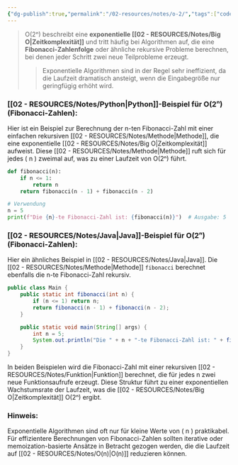 ```yaml
---
{"dg-publish":true,"permalink":"/02-resources/notes/o-2/","tags":["code/python","code/java","code/time-complexity"],"noteIcon":"","updated":"2024-10-31T20:59:12.420+01:00"}
---
```


<style> .container {font-family: sans-serif; text-align: center;} .button-wrapper button {z-index: 1;height: 40px; width: 100px; margin: 10px;padding: 5px;} .excalidraw .App-menu_top .buttonList { display: flex;} .excalidraw-wrapper { height: 800px; margin: 50px; position: relative;} :root[dir="ltr"] .excalidraw .layer-ui__wrapper .zen-mode-transition.App-menu_bottom--transition-left {transform: none;} </style><script src="https://cdn.jsdelivr.net/npm/react@17/umd/react.production.min.js"></script><script src="https://cdn.jsdelivr.net/npm/react-dom@17/umd/react-dom.production.min.js"></script><script type="text/javascript" src="https://cdn.jsdelivr.net/npm/@excalidraw/excalidraw@0/dist/excalidraw.production.min.js"></script><div id="O(2ⁿ)_2024-10-31_2056.46.excalidraw.md1"></div><script>(function(){const InitialData={"type":"excalidraw","version":2,"source":"https://github.com/zsviczian/obsidian-excalidraw-plugin/releases/tag/2.5.2","elements":[{"type":"line","version":86,"versionNonce":1768771648,"index":"a0","isDeleted":false,"id":"hpeZGPIK5s-eSWBbnx5lI","fillStyle":"solid","strokeWidth":4,"strokeStyle":"solid","roughness":2,"opacity":100,"angle":0,"x":-436.74055497858546,"y":-258.9179678509385,"strokeColor":"#1e1e1e","backgroundColor":"transparent","width":3,"height":573,"seed":155077568,"groupIds":[],"frameId":null,"roundness":{"type":2},"boundElements":[],"updated":1730404608205,"link":null,"locked":false,"startBinding":null,"endBinding":null,"lastCommittedPoint":null,"startArrowhead":null,"endArrowhead":null,"points":[[0,0],[3,573]]},{"type":"line","version":133,"versionNonce":668551232,"index":"a1","isDeleted":false,"id":"Ku-6WNiAESy7IVyLQ-xIO","fillStyle":"solid","strokeWidth":4,"strokeStyle":"solid","roughness":2,"opacity":100,"angle":0,"x":-432.74055497858546,"y":316.08203214906155,"strokeColor":"#1e1e1e","backgroundColor":"transparent","width":722,"height":10,"seed":721343424,"groupIds":[],"frameId":null,"roundness":{"type":2},"boundElements":[],"updated":1730404608205,"link":null,"locked":false,"startBinding":null,"endBinding":null,"lastCommittedPoint":null,"startArrowhead":null,"endArrowhead":null,"points":[[0,0],[722,-10]]},{"type":"line","version":89,"versionNonce":637943872,"index":"a2","isDeleted":false,"id":"pOdhpAhaenU-c69PDB8aL","fillStyle":"solid","strokeWidth":4,"strokeStyle":"solid","roughness":2,"opacity":100,"angle":0,"x":-458.74055497858546,"y":-223.9179678509385,"strokeColor":"#1e1e1e","backgroundColor":"transparent","width":19,"height":35,"seed":1399741376,"groupIds":[],"frameId":null,"roundness":{"type":2},"boundElements":[],"updated":1730404608205,"link":null,"locked":false,"startBinding":null,"endBinding":null,"lastCommittedPoint":null,"startArrowhead":null,"endArrowhead":null,"points":[[0,0],[19,-35]]},{"type":"line","version":28,"versionNonce":1137981504,"index":"a3","isDeleted":false,"id":"JQ5VV-OhWOyom34xaMdA4","fillStyle":"solid","strokeWidth":4,"strokeStyle":"solid","roughness":2,"opacity":100,"angle":0,"x":-436.74055497858546,"y":-257.9179678509385,"strokeColor":"#1e1e1e","backgroundColor":"transparent","width":16,"height":24,"seed":1420616640,"groupIds":[],"frameId":null,"roundness":{"type":2},"boundElements":[],"updated":1730404608205,"link":null,"locked":false,"startBinding":null,"endBinding":null,"lastCommittedPoint":null,"startArrowhead":null,"endArrowhead":null,"points":[[0,0],[16,24]]},{"type":"line","version":8,"versionNonce":1696804928,"index":"a4","isDeleted":false,"id":"_bhbRrg070fmxe_YYCvnj","fillStyle":"solid","strokeWidth":4,"strokeStyle":"solid","roughness":2,"opacity":100,"angle":0,"x":288.25944502141454,"y":304.08203214906155,"strokeColor":"#1e1e1e","backgroundColor":"transparent","width":25,"height":11,"seed":1020947392,"groupIds":[],"frameId":null,"roundness":{"type":2},"boundElements":[],"updated":1730404608206,"link":null,"locked":false,"startBinding":null,"endBinding":null,"lastCommittedPoint":null,"startArrowhead":null,"endArrowhead":null,"points":[[0,0],[-25,-11]]},{"type":"line","version":14,"versionNonce":1909663808,"index":"a5","isDeleted":false,"id":"zpNSQ-jBYQ6ylPq-itBdb","fillStyle":"solid","strokeWidth":4,"strokeStyle":"solid","roughness":2,"opacity":100,"angle":0,"x":289.25944502141454,"y":306.08203214906155,"strokeColor":"#1e1e1e","backgroundColor":"transparent","width":20,"height":14,"seed":1444344768,"groupIds":[],"frameId":null,"roundness":{"type":2},"boundElements":[],"updated":1730404608206,"link":null,"locked":false,"startBinding":null,"endBinding":null,"lastCommittedPoint":null,"startArrowhead":null,"endArrowhead":null,"points":[[0,0],[-20,14]]},{"type":"text","version":97,"versionNonce":1878465472,"index":"a6","isDeleted":false,"id":"2tzpuhfG","fillStyle":"solid","strokeWidth":4,"strokeStyle":"solid","roughness":2,"opacity":100,"angle":0,"x":-141.74055497858546,"y":316.08203214906155,"strokeColor":"#1e1e1e","backgroundColor":"transparent","width":166.18069458007812,"height":37.800000000000004,"seed":646085568,"groupIds":[],"frameId":null,"roundness":null,"boundElements":[],"updated":1730404608207,"link":null,"locked":false,"fontSize":28,"fontFamily":6,"text":"Input Size (n)","rawText":"Input Size (n)","textAlign":"left","verticalAlign":"top","containerId":null,"originalText":"Input Size (n)","autoResize":true,"lineHeight":1.35},{"type":"text","version":112,"versionNonce":57245760,"index":"a7","isDeleted":false,"id":"lFMYVyAO","fillStyle":"solid","strokeWidth":4,"strokeStyle":"solid","roughness":2,"opacity":100,"angle":4.723593972811037,"x":-505.2462705162005,"y":-71.41811367230781,"strokeColor":"#1e1e1e","backgroundColor":"transparent","width":63.63618469238281,"height":37.800000000000004,"seed":1883046848,"groupIds":[],"frameId":null,"roundness":null,"boundElements":[],"updated":1730404608207,"link":null,"locked":false,"fontSize":28,"fontFamily":6,"text":"Time","rawText":"Time","textAlign":"left","verticalAlign":"top","containerId":null,"originalText":"Time","autoResize":true,"lineHeight":1.35},{"type":"arrow","version":192,"versionNonce":369087424,"index":"aK","isDeleted":false,"id":"I7ftgy4E8j8XR4l6LjMGw","fillStyle":"solid","strokeWidth":4,"strokeStyle":"solid","roughness":0,"opacity":100,"angle":0,"x":-422.46120689655174,"y":305.24272629310343,"strokeColor":"#e03131","backgroundColor":"transparent","width":213.1034482758621,"height":533.7931034482758,"seed":1688923072,"groupIds":[],"frameId":null,"roundness":{"type":2},"boundElements":[],"updated":1730404608207,"link":null,"locked":false,"startBinding":null,"endBinding":null,"lastCommittedPoint":null,"startArrowhead":null,"endArrowhead":"arrow","points":[[0,0],[161.37931034482756,-277.24137931034477],[213.1034482758621,-533.7931034482758]]},{"type":"text","version":94,"versionNonce":694700096,"index":"aL","isDeleted":false,"id":"m7i4UJrq","fillStyle":"solid","strokeWidth":4,"strokeStyle":"solid","roughness":0,"opacity":100,"angle":4.85990474664134,"x":-282.31280099641276,"y":-161.7311854317358,"strokeColor":"#e03131","backgroundColor":"transparent","width":77.9678955078125,"height":21.6,"seed":802649024,"groupIds":[],"frameId":null,"roundness":null,"boundElements":[],"updated":1730404608207,"link":"[[02 - RESOURCES/Notes/O(2ⁿ)\|O(2ⁿ)]]","locked":false,"fontSize":16,"fontFamily":6,"text":"📍[[02 - RESOURCES/Notes/O(2ⁿ)\|O(2ⁿ)]]","rawText":"[[02 - RESOURCES/Notes/O(2ⁿ)\|O(2ⁿ)]]","textAlign":"left","verticalAlign":"top","containerId":null,"originalText":"📍[[02 - RESOURCES/Notes/O(2ⁿ)\|O(2ⁿ)]]","autoResize":true,"lineHeight":1.35},{"type":"arrow","version":115,"versionNonce":1429232576,"index":"a8","isDeleted":true,"id":"5PUmRvveVVIFz76r52uXb","fillStyle":"solid","strokeWidth":4,"strokeStyle":"solid","roughness":0,"opacity":100,"angle":0,"x":-431.3612446337579,"y":309.18548042492364,"strokeColor":"#2f9e44","backgroundColor":"transparent","width":684,"height":13,"seed":828804032,"groupIds":[],"frameId":null,"roundness":{"type":2},"boundElements":[],"updated":1730404635495,"link":null,"locked":false,"startBinding":null,"endBinding":null,"lastCommittedPoint":null,"startArrowhead":null,"endArrowhead":"arrow","points":[[0,0],[684,-13]]},{"type":"text","version":91,"versionNonce":2085310528,"index":"a9","isDeleted":true,"id":"KG7epH3m","fillStyle":"solid","strokeWidth":4,"strokeStyle":"solid","roughness":2,"opacity":100,"angle":0,"x":149.98358295244896,"y":270.8061700800961,"strokeColor":"#2f9e44","backgroundColor":"transparent","width":62.496826171875,"height":21.6,"seed":606016448,"groupIds":[],"frameId":null,"roundness":null,"boundElements":[],"updated":1730404634899,"link":"[[O1\|O1]]","locked":false,"fontSize":16,"fontFamily":6,"text":"📍[[O1\|O1]]","rawText":"[[O1\|O1]]","textAlign":"left","verticalAlign":"top","containerId":null,"originalText":"📍[[O1\|O1]]","autoResize":true,"lineHeight":1.35},{"type":"arrow","version":244,"versionNonce":1369478080,"index":"aA","isDeleted":true,"id":"DumEV5SFke5wOmmIrOQ6x","fillStyle":"solid","strokeWidth":4,"strokeStyle":"solid","roughness":0,"opacity":100,"angle":0,"x":-430.0474137931034,"y":312.13927801724134,"strokeColor":"#1971c2","backgroundColor":"transparent","width":701.3793103448274,"height":295.1724137931034,"seed":1049009088,"groupIds":[],"frameId":null,"roundness":{"type":2},"boundElements":[],"updated":1730404631525,"link":null,"locked":false,"startBinding":null,"endBinding":null,"lastCommittedPoint":null,"startArrowhead":null,"endArrowhead":"arrow","points":[[0,0],[701.3793103448274,-295.1724137931034]]},{"type":"text","version":154,"versionNonce":1909233728,"index":"aB","isDeleted":true,"id":"7GsQSbmh","fillStyle":"solid","strokeWidth":4,"strokeStyle":"solid","roughness":0,"opacity":100,"angle":5.826417420157298,"x":155.1295440212897,"y":19.849240227289272,"strokeColor":"#1971c2","backgroundColor":"transparent","width":72.4808349609375,"height":21.6,"seed":851256256,"groupIds":[],"frameId":null,"roundness":null,"boundElements":[],"updated":1730404630967,"link":"[[02 - RESOURCES/Notes/O(n)\|O(n)]]","locked":false,"fontSize":16,"fontFamily":6,"text":"📍[[02 - RESOURCES/Notes/O(n)\|O(n)]]","rawText":"[[02 - RESOURCES/Notes/O(n)\|O(n)]]","textAlign":"left","verticalAlign":"top","containerId":null,"originalText":"📍[[02 - RESOURCES/Notes/O(n)\|O(n)]]","autoResize":true,"lineHeight":1.35},{"type":"arrow","version":270,"versionNonce":156132288,"index":"aC","isDeleted":true,"id":"UIDkgDBBP94WL49Bio0Ji","fillStyle":"solid","strokeWidth":4,"strokeStyle":"solid","roughness":0,"opacity":100,"angle":0,"x":-430.0474137931034,"y":312.8289331896552,"strokeColor":"#2f9e44","backgroundColor":"transparent","width":436.551724137931,"height":514.4827586206895,"seed":1860348864,"groupIds":[],"frameId":null,"roundness":{"type":2},"boundElements":[],"updated":1730404628674,"link":null,"locked":false,"startBinding":null,"endBinding":null,"lastCommittedPoint":null,"startArrowhead":null,"endArrowhead":"arrow","points":[[0,0],[304.13793103448273,-269.6551724137931],[436.551724137931,-514.4827586206895]]},{"type":"text","version":107,"versionNonce":1269811264,"index":"aD","isDeleted":true,"id":"MI1WRoxg","fillStyle":"solid","strokeWidth":4,"strokeStyle":"solid","roughness":0,"opacity":100,"angle":5.237953054781757,"x":-88.3492541584875,"y":-143.5334267072389,"strokeColor":"#2f9e44","backgroundColor":"transparent","width":78.56085205078125,"height":21.6,"seed":488059840,"groupIds":[],"frameId":null,"roundness":null,"boundElements":[],"updated":1730404628204,"link":"[[02 - RESOURCES/Notes/O(n²)\|O(n²)]]","locked":false,"fontSize":16,"fontFamily":6,"text":"📍[[02 - RESOURCES/Notes/O(n²)\|O(n²)]]","rawText":"[[02 - RESOURCES/Notes/O(n²)\|O(n²)]]","textAlign":"left","verticalAlign":"top","containerId":null,"originalText":"📍[[02 - RESOURCES/Notes/O(n²)\|O(n²)]]","autoResize":true,"lineHeight":1.35},{"type":"arrow","version":335,"versionNonce":309316544,"index":"aE","isDeleted":true,"id":"eYnZcNX2OIi8WudeiEjdk","fillStyle":"solid","strokeWidth":4,"strokeStyle":"solid","roughness":0,"opacity":100,"angle":0,"x":-427.28879310344826,"y":310.07031249999994,"strokeColor":"#1e1e1e","backgroundColor":"transparent","width":331.0344827586206,"height":526.206896551724,"seed":595246016,"groupIds":[],"frameId":null,"roundness":{"type":2},"boundElements":[],"updated":1730404627474,"link":null,"locked":false,"startBinding":null,"endBinding":null,"lastCommittedPoint":null,"startArrowhead":null,"endArrowhead":"arrow","points":[[0,0],[236.55172413793093,-315.8620689655172],[331.0344827586206,-526.206896551724]]},{"type":"text","version":106,"versionNonce":1756821568,"index":"aF","isDeleted":true,"id":"wnTQaI0A","fillStyle":"solid","strokeWidth":4,"strokeStyle":"solid","roughness":0,"opacity":100,"angle":5.181153299986048,"x":-201.97224553399883,"y":-113.78594705349707,"strokeColor":"#1e1e1e","backgroundColor":"transparent","width":78.56085205078125,"height":21.6,"seed":606946240,"groupIds":[],"frameId":null,"roundness":null,"boundElements":[],"updated":1730404624155,"link":"[[O(n³)\|O(n³)]]","locked":false,"fontSize":16,"fontFamily":6,"text":"📍[[O(n³)\|O(n³)]]","rawText":"[[O(n³)\|O(n³)]]","textAlign":"left","verticalAlign":"top","containerId":null,"originalText":"📍[[O(n³)\|O(n³)]]","autoResize":true,"lineHeight":1.35},{"type":"arrow","version":452,"versionNonce":579781568,"index":"aG","isDeleted":true,"id":"eCbilJYuwPywEce3nlIM9","fillStyle":"solid","strokeWidth":4,"strokeStyle":"solid","roughness":0,"opacity":100,"angle":0,"x":-427.9784482758621,"y":311.4496228448276,"strokeColor":"#e03131","backgroundColor":"transparent","width":704.1379310344827,"height":154.4827586206897,"seed":2102315968,"groupIds":[],"frameId":null,"roundness":{"type":2},"boundElements":[],"updated":1730404634002,"link":null,"locked":false,"startBinding":null,"endBinding":null,"lastCommittedPoint":null,"startArrowhead":null,"endArrowhead":"arrow","points":[[0,0],[217.9310344827586,-125.5172413793104],[704.1379310344827,-154.4827586206897]]},{"type":"text","version":130,"versionNonce":806185024,"index":"aH","isDeleted":true,"id":"yDl34MUi","fillStyle":"solid","strokeWidth":4,"strokeStyle":"solid","roughness":0,"opacity":100,"angle":0,"x":147.61268472906386,"y":128.814154864532,"strokeColor":"#e03131","backgroundColor":"transparent","width":99.79289245605469,"height":21.6,"seed":1224692672,"groupIds":[],"frameId":null,"roundness":null,"boundElements":[],"updated":1730404633455,"link":"[[02 - RESOURCES/Notes/O(log n)\|O(log n)]]","locked":false,"fontSize":16,"fontFamily":6,"text":"📍[[02 - RESOURCES/Notes/O(log n)\|O(log n)]]","rawText":"[[02 - RESOURCES/Notes/O(log n)\|O(log n)]]","textAlign":"left","verticalAlign":"top","containerId":null,"originalText":"📍[[02 - RESOURCES/Notes/O(log n)\|O(log n)]]","autoResize":true,"lineHeight":1.35},{"type":"arrow","version":503,"versionNonce":2090073024,"index":"aI","isDeleted":true,"id":"kJLBVxYPGlwRm5EynFU5r","fillStyle":"solid","strokeWidth":4,"strokeStyle":"solid","roughness":0,"opacity":100,"angle":0,"x":-426.59913793103453,"y":308.6910021551724,"strokeColor":"#f08c00","backgroundColor":"transparent","width":640.6896551724138,"height":431.03448275862064,"seed":1566497728,"groupIds":[],"frameId":null,"roundness":{"type":2},"boundElements":[],"updated":1730404630323,"link":null,"locked":false,"startBinding":null,"endBinding":null,"lastCommittedPoint":null,"startArrowhead":null,"endArrowhead":"arrow","points":[[0,0],[321.3793103448275,-114.4827586206896],[640.6896551724138,-431.03448275862064]]},{"type":"text","version":109,"versionNonce":445231168,"index":"aJ","isDeleted":true,"id":"7v23eEqA","fillStyle":"solid","strokeWidth":4,"strokeStyle":"solid","roughness":0,"opacity":100,"angle":5.494143481980993,"x":84.20838060534857,"y":-83.5782647511142,"strokeColor":"#f08c00","backgroundColor":"transparent","width":113.12092590332031,"height":21.6,"seed":1284334528,"groupIds":[],"frameId":null,"roundness":null,"boundElements":[],"updated":1730404629513,"link":"[[02 - RESOURCES/Notes/O(n log n)\|O(n log n)]]","locked":false,"fontSize":16,"fontFamily":6,"text":"📍[[02 - RESOURCES/Notes/O(n log n)\|O(n log n)]]","rawText":"[[02 - RESOURCES/Notes/O(n log n)\|O(n log n)]]","textAlign":"left","verticalAlign":"top","containerId":null,"originalText":"📍[[02 - RESOURCES/Notes/O(n log n)\|O(n log n)]]","autoResize":true,"lineHeight":1.35},{"type":"arrow","version":95,"versionNonce":1017045056,"index":"aM","isDeleted":true,"id":"fDeWL9MbKjgoC0O_LvB03","fillStyle":"solid","strokeWidth":4,"strokeStyle":"solid","roughness":0,"opacity":100,"angle":0,"x":-422.46120689655174,"y":308.6910021551724,"strokeColor":"#f08c00","backgroundColor":"transparent","width":76.55172413793105,"height":557.9310344827586,"seed":1949498304,"groupIds":[],"frameId":null,"roundness":{"type":2},"boundElements":[],"updated":1730404626358,"link":null,"locked":false,"startBinding":null,"endBinding":null,"lastCommittedPoint":null,"startArrowhead":null,"endArrowhead":"arrow","points":[[0,0],[59.31034482758622,-277.24137931034477],[76.55172413793105,-557.9310344827586]]},{"type":"text","version":128,"versionNonce":781726656,"index":"aN","isDeleted":true,"id":"Yvef3bBS","fillStyle":"solid","strokeWidth":4,"strokeStyle":"solid","roughness":0,"opacity":100,"angle":4.8159130645368435,"x":-404.9226994827751,"y":-177.5744948633648,"strokeColor":"#f08c00","backgroundColor":"transparent","width":76.25685119628906,"height":21.6,"seed":870155200,"groupIds":[],"frameId":null,"roundness":null,"boundElements":[],"updated":1730404625321,"link":"[[02 - RESOURCES/Notes/O(n!)\|O(n!)]]","locked":false,"fontSize":16,"fontFamily":6,"text":"📍[[02 - RESOURCES/Notes/O(n!)\|O(n!)]]","rawText":"[[02 - RESOURCES/Notes/O(n!)\|O(n!)]]","textAlign":"left","verticalAlign":"top","containerId":null,"originalText":"📍[[02 - RESOURCES/Notes/O(n!)\|O(n!)]]","autoResize":true,"lineHeight":1.35},{"type":"arrow","version":122,"versionNonce":1775512512,"index":"aO","isDeleted":true,"id":"WDZZYZ7C8bpIkaSH2ssqb","fillStyle":"solid","strokeWidth":4,"strokeStyle":"solid","roughness":0,"opacity":100,"angle":0,"x":-424.53017241379314,"y":309.3806573275862,"strokeColor":"#1e1e1e","backgroundColor":"transparent","width":702.7586206896551,"height":224.82758620689657,"seed":754387904,"groupIds":[],"frameId":null,"roundness":{"type":2},"boundElements":[],"updated":1730404632821,"link":null,"locked":false,"startBinding":null,"endBinding":null,"lastCommittedPoint":null,"startArrowhead":null,"endArrowhead":"arrow","points":[[0,0],[702.7586206896551,-224.82758620689657]]},{"type":"text","version":85,"versionNonce":1578664000,"index":"aP","isDeleted":true,"id":"FifNZIof","fillStyle":"solid","strokeWidth":4,"strokeStyle":"solid","roughness":0,"opacity":100,"angle":6.029878855035,"x":157.6720996132692,"y":83.531003174354,"strokeColor":"#1e1e1e","backgroundColor":"transparent","width":81.2620849609375,"height":21.6,"seed":1503630272,"groupIds":[],"frameId":null,"roundness":null,"boundElements":[],"updated":1730404632232,"link":"[[02 - RESOURCES/Notes/O(√n)\|O(√n)]]","locked":false,"fontSize":16,"fontFamily":6,"text":"📍[[02 - RESOURCES/Notes/O(√n)\|O(√n)]]","rawText":"[[02 - RESOURCES/Notes/O(√n)\|O(√n)]]","textAlign":"left","verticalAlign":"top","containerId":null,"originalText":"📍[[02 - RESOURCES/Notes/O(√n)\|O(√n)]]","autoResize":true,"lineHeight":1.35}],"appState":{"theme":"dark","viewBackgroundColor":"#ffffff","currentItemStrokeColor":"#1e1e1e","currentItemBackgroundColor":"transparent","currentItemFillStyle":"solid","currentItemStrokeWidth":2,"currentItemStrokeStyle":"solid","currentItemRoughness":1,"currentItemOpacity":100,"currentItemFontFamily":5,"currentItemFontSize":20,"currentItemTextAlign":"left","currentItemStartArrowhead":null,"currentItemEndArrowhead":"arrow","currentItemArrowType":"round","scrollX":377.625,"scrollY":453.7890625,"zoom":{"value":1},"currentItemRoundness":"round","gridSize":20,"gridStep":5,"gridModeEnabled":false,"gridColor":{"Bold":"rgba(217, 217, 217, 0.5)","Regular":"rgba(230, 230, 230, 0.5)"},"currentStrokeOptions":null,"frameRendering":{"enabled":true,"clip":true,"name":true,"outline":true},"objectsSnapModeEnabled":false,"activeTool":{"type":"selection","customType":null,"locked":false,"lastActiveTool":null}},"files":{}};InitialData.scrollToContent=true;App=()=>{const e=React.useRef(null),t=React.useRef(null),[n,i]=React.useState({width:void 0,height:void 0});return React.useEffect(()=>{i({width:t.current.getBoundingClientRect().width,height:t.current.getBoundingClientRect().height});const e=()=>{i({width:t.current.getBoundingClientRect().width,height:t.current.getBoundingClientRect().height})};return window.addEventListener("resize",e),()=>window.removeEventListener("resize",e)},[t]),React.createElement(React.Fragment,null,React.createElement("div",{className:"excalidraw-wrapper",ref:t},React.createElement(ExcalidrawLib.Excalidraw,{ref:e,width:n.width,height:n.height,initialData:InitialData,viewModeEnabled:!0,zenModeEnabled:!0,gridModeEnabled:!1})))},excalidrawWrapper=document.getElementById("O(2ⁿ)_2024-10-31_2056.46.excalidraw.md1");ReactDOM.render(React.createElement(App),excalidrawWrapper);})();</script>
>O(2ⁿ) beschreibt eine **exponentielle [[02 - RESOURCES/Notes/Big O\|Zeitkomplexität]]** und tritt häufig bei Algorithmen auf, die eine **Fibonacci-Zahlenfolge** oder ähnliche rekursive Probleme berechnen, bei denen jeder Schritt zwei neue Teilprobleme erzeugt. 
>>Exponentielle Algorithmen sind in der Regel sehr ineffizient, da die Laufzeit dramatisch ansteigt, wenn die Eingabegröße nur geringfügig erhöht wird.

### [[02 - RESOURCES/Notes/Python\|Python]]-Beispiel für O(2ⁿ) (Fibonacci-Zahlen):
Hier ist ein Beispiel zur Berechnung der n-ten Fibonacci-Zahl mit einer einfachen rekursiven [[02 - RESOURCES/Notes/Methode\|Methode]], die eine exponentielle [[02 - RESOURCES/Notes/Big O\|Zeitkomplexität]] aufweist. Diese [[02 - RESOURCES/Notes/Methode\|Methode]] ruft sich für jedes \( n \) zweimal auf, was zu einer Laufzeit von O(2ⁿ) führt.

```python
def fibonacci(n):
    if n <= 1:
        return n
    return fibonacci(n - 1) + fibonacci(n - 2)

# Verwendung
n = 5
print(f"Die {n}-te Fibonacci-Zahl ist: {fibonacci(n)}")  # Ausgabe: 5
```

### [[02 - RESOURCES/Notes/Java\|Java]]-Beispiel für O(2ⁿ) (Fibonacci-Zahlen):
Hier ein ähnliches Beispiel in [[02 - RESOURCES/Notes/Java\|Java]]. Die [[02 - RESOURCES/Notes/Methode\|Methode]] `fibonacci` berechnet ebenfalls die n-te Fibonacci-Zahl rekursiv.

```java
public class Main {
    public static int fibonacci(int n) {
        if (n <= 1) return n;
        return fibonacci(n - 1) + fibonacci(n - 2);
    }

    public static void main(String[] args) {
        int n = 5;
        System.out.println("Die " + n + "-te Fibonacci-Zahl ist: " + fibonacci(n));  // Ausgabe: 5
    }
}
```

In beiden Beispielen wird die Fibonacci-Zahl mit einer rekursiven [[02 - RESOURCES/Notes/Funktion\|Funktion]] berechnet, die für jedes n zwei neue Funktionsaufrufe erzeugt. Diese Struktur führt zu einer exponentiellen Wachstumsrate der Laufzeit, was die [[02 - RESOURCES/Notes/Big O\|Zeitkomplexität]] O(2ⁿ) ergibt. 

### Hinweis:
Exponentielle Algorithmen sind oft nur für kleine Werte von \( n \) praktikabel. Für effizientere Berechnungen von Fibonacci-Zahlen sollten iterative oder memoization-basierte Ansätze in Betracht gezogen werden, die die Laufzeit auf [[02 - RESOURCES/Notes/O(n)\|O(n)]] reduzieren können.